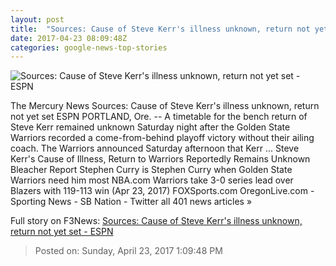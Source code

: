 ```yaml
---
layout: post
title:  "Sources: Cause of Steve Kerr's illness unknown, return not yet set - ESPN"
date: 2017-04-23 08:09:48Z
categories: google-news-top-stories
---
```


![Sources: Cause of Steve Kerr's illness unknown, return not yet set - ESPN](http://a1.espncdn.com/combiner/i?img=%2Fphoto%2F2016%2F0925%2Fr130767_1296x729_16%2D9.jpg)

The Mercury News Sources: Cause of Steve Kerr's illness unknown, return not yet set ESPN PORTLAND, Ore. -- A timetable for the bench return of Steve Kerr remained unknown Saturday night after the Golden State Warriors recorded a come-from-behind playoff victory without their ailing coach. The Warriors announced Saturday afternoon that Kerr ... Steve Kerr's Cause of Illness, Return to Warriors Reportedly Remains Unknown Bleacher Report Stephen Curry is Stephen Curry when Golden State Warriors need him most NBA.com Warriors take 3-0 series lead over Blazers with 119-113 win (Apr 23, 2017) FOXSports.com OregonLive.com - Sporting News - SB Nation - Twitter all 401 news articles »


Full story on F3News: [Sources: Cause of Steve Kerr's illness unknown, return not yet set - ESPN](http://www.f3nws.com/n/4AFYcB)

> Posted on: Sunday, April 23, 2017 1:09:48 PM

